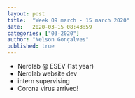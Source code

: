 ```yaml
---
layout: post
title:  "Week 09 march - 15 march 2020"
date:   2020-03-15 08:43:59
categories: ["03-2020"]
author: "Nelson Gonçalves"
published: true
---
```


* Nerdlab @ ESEV (1st year)
* Nerdlab website dev
* intern supervising
* Corona virus arrived!
